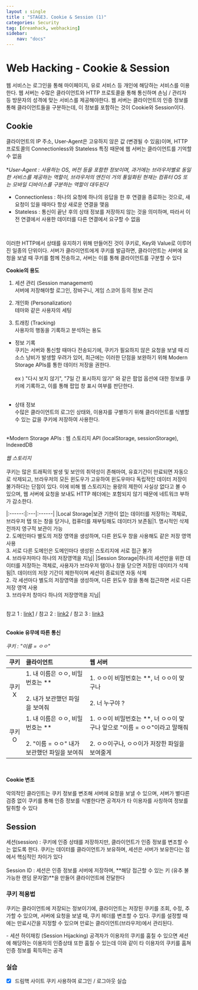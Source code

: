 ```yaml
---
layout : single
title : "STAGE3. Cookie & Session (1)"
categories: Security
tag: [dreamhack, webhacking]
sidebar:
    nav: "docs"
---
```

# Web Hacking - Cookie & Session
웹 서비스는 로그인을 통해 마이페이지, 유로 서비스 등 개인에 해당하는 서비스를 이용한다. 웹 서버는 수많은 클라이언트와 HTTP 프로토콜을 통해 통신하며 손님 / 관리자 등 방문자의 성격에 맞는 서비스를 제공해야한다.
웹 서버는 클라이언트의 인증 정보를 통해 클라이언트들을 구분하는데, 이 정보를 포함하는 것이 Cookie와 Session이다.

## Cookie
클라이언트의 IP 주소, User-Agent은 고유하지 않은 값 (변경될 수 있음)이며, HTTP 프로토콜의 Connectionless와 Stateless 특징 때문에 웹 서버는 클라이언트를 기억할 수 없음<br><br>
**User-Agent : 사용하는 OS, 버전 등을 포함한 정보이며, 과거에는 브라우저별로 동일한 서비스를 제공하는 역할이, 브라우저의 엔진이 거의 통일화된 현재는 컴퓨터 OS 또는 모바일 디바이스를 구분하는 역할이 대두된다*<br>
- Connectionless : 하나의 요청에 하나의 응답을 한 후 연결을 종료하는 것으로, 새 요청이 있을 때마다 항상 새로운 연결을 맺음
- Stateless : 통신이 끝난 후의 상태 정보를 저장하지 않는 것을 의미하며, 따라서 이전 연결에서 사용한 데이터를 다른 연결에서 요구할 수 없음
<br>

이러한 HTTP에서 상태를 유지하기 위해 만들어진 것이 쿠키로, Key와 Value로 이루어진 일종의 단위이다. 서버가 클라이언트에게 쿠키를 발급하면, 클라이언트는 서버에 요청을 보낼 때 쿠키를 함께 전송하고, 서버는 이를 통해 클라이언트를 구분할 수 있다

**Cookie의 용도**<br>
1. 세션 관리 (Session management)<br>
서버에 저장해야할 로그인, 장바구니, 게임 스코어 등의 정보 관리

2. 개인화 (Personalization)<br>
테마와 같은 사용자의 세팅

3. 트래킹 (Tracking)<br>
사용자의 행동을 기록하고 분석하는 용도

- 정보 기록<br>
쿠키는 서버와 통신할 때마다 전송되기에, 쿠키가 필요하지 않은 요청을 보낼 때 리소스 낭비가 발생할 우려가 있어, 최근에는 이러한 단점을 보완하기 위해 Modern Storage APIs를 통한 데이터 저장을 권한다.<br><br>
ex ) "다시 보지 않기", "7일 간 표시하지 않기" 와 같은 팝업 옵션에 대한 정보를 쿠키에 기록하고, 이를 통해 팝업 창 표시 여부를 판단한다. <br><br>

- 상태 정보 <br>
수많은 클라이언트의 로그인 상태와, 이용자를 구별하기 위해 클라이언트를 식별할 수 있는 값을 쿠키에 저장하여 사용한다.<br><br>

*Modern Storage APIs : 웹 스토리지 API (localStorage, sessionStorage), IndexedDB<br><br>
*웹 스토리지*<br><br>
쿠키는 많은 트래픽의 발생 및 보안의 취약성이 존해마여, 유효기간이 만료되면 자동으로 삭제되고, 브라우저의 모든 윈도우가 고유하여 윈도우마다 독립적인 데이터 저장이 불가하다는 단점이 있다. 이에 비해 웹 스토리지는 용량의 제한이 사실상 없다고 볼 수 있으며, 웹 서버에 요청을 보내도 HTTP 헤더에는 포함되지 않기 때문에 네트워크 부하가 감소한다.


|:------:|:---|:------|
|Local Storage|보관 기한이 없는 데이터를 저장하는 객체로, 브라우저 탭 또는 창을 닫거나, 컴퓨터를 재부팅해도 데이터가 보존됨|1. 명시적인 삭제 전까지 영구적 보관이 가능<br>2. 도메인마다 별도의 저장 영역을 생성하며, 다른 윈도우 창을 사용해도 같은 저장 영역 사용<br>3. 서로 다른 도메인은 도메인마다 생성된 스토리지에 서로 접근 불가<br>4. 브라우저마다 하나의 저장영역을 지님|
|Session Storage|하나의 세션만을 위한 데이터를 저장하는 객체로, 사용자가 브라우저 탬이나 창을 닫으면 저장된 데이터가 삭제됨|1. 데이터의 저장 기간이 제한적이며 세션이 종료되면 자동 삭제<br>2. 각 세션마다 별도의 저장영역을 생성하며, 다른 윈도우 창을 통해 접근하면 서로 다른 저장 영역 사용<br>3. 브라우저 창마다 하나의 저장영역을 지님|

<br>
참고 1 : <a href = "https://blog.naver.com/hj_kim97/222589502109">link1</a> / 
참고 2 : <a href = "https://blog.naver.com/phongdaegi/222093156060">link2</a> /
참고 3 : <a href = "https://blog.naver.com/crud0626/222580021128">link3</a>
<br><br>

**Cookie 유무에 따른 통신**<br><br>
*쿠키 : "이름 = ㅇㅇ"*

|쿠키|클라이언트|웹 서버|
|:------:|:---|:------|
|쿠키 X|1. 내 이름은 ㅇㅇ, 비밀번호는 **<br><br> 2. 내가 보관했던 파일을 보여줘 |1. ㅇㅇ이 비밀번호는 **, 너 ㅇㅇ이 맞구나<br><br>2. 너 누구야 ?|
|쿠키 O|1. 내 이름은 ㅇㅇ, 비밀번호는 **<br><br> 2. "이름 = ㅇㅇ" 내가 보관했던 파일을 보여줘 |1. ㅇㅇ이 비밀번호는 **, 너 ㅇㅇ이 맞구나 앞으로 "이름 = ㅇㅇ"이라고 말해줘<br><br>2. ㅇㅇ이구나, ㅇㅇ이가 저장한 파일을 보여줄게|

<br>

**Cookie 변조**<br><br>
악의적인 클라인트는 쿠키 정보를 변조해 서버에 요청을 보낼 수 있으며, 서버가 별다른 검증 없이 쿠키를 통해 인증 정보를 식별한다면 공격자가 타 이용자를 사칭하여 정보를 탈취할 수 있다

## Session
세션(session) : 쿠키에 인증 상태를 저장하지만, 클라이언트가 인증 정보를 변조할 수는 없도록 한다. 쿠키는 데이터를 클라이언트가 보유하며, 세션은 서버가 보유한다는 점에서 핵심적인 차이가 있다 <br><br>
Session ID : 세션은 인증 정보를 서버에 저장하며, **해당 접근할 수 있는 키 (유추 불가능한 랜덤 문자열)**을 만들어 클라이언트에 전달한다

### 쿠키 적용법
쿠키는 클라이언트에 저장되는 정보이기에, 클라이언트는 저장된 쿠키를 조회, 수정, 추가할 수 있으며, 서버에 요청을 보낼 때, 쿠키 헤더를 변조할 수 있다. 쿠키를 설정할 때에는 만료시간을 지정할 수 있으며 만료는 클라이언트(브라우저)에서 관리된다. <br>

\- 세션 하이재킹 (Session Hijacking)
공격자가 이용자의 쿠키를 훔칠 수 있으면 세션에 해당하는 이용자의 인증상태 또한 훔칠 수 있는데 이와 같이 타 이용자의 쿠키를 훔쳐 인증 정보를 획득하는 공격<br>

### 실습
-  [x]  드림핵 사이트 쿠키 사용하여 로그인 / 로그아웃 실습
